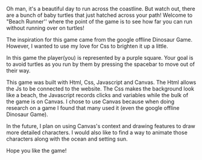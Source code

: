 Oh man, it's a beautiful day to run across the coastline. But watch out, there are a bunch of baby turtles that just hatched across your path! Welcome to "Beach Runner'' where the point of the game is to see how far you can run without running over on turtles!


The inspiration for this game came from the google offline Dinosaur Game. However, I wanted to use my love for Css to brighten it up a little.


In this game the player(you) is represented by a purple square. Your goal is to avoid turtles as you run by them by pressing the spacebar to move out of their way.


This game was built with Html, Css, Javascript and Canvas. The Html allows the Js to be connected to the website. The Css makes the background look like a beach, the Javascript records clicks and variables while the bulk of the game is on Canvas. I chose to use Canvas because when doing research on a game I found that many used it (even the google offline Dinosaur Game).


In the future, I plan on using Canvas's context and drawing features to draw more detailed characters. I would also like to find a way to animate those characters along with the ocean and setting sun.


Hope you like the game!
